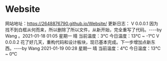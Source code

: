 # Website
网站地址：https://2648876790.github.io/Website/
更新日志：
 V 0.0.0.1 因为找不到白框从何而来，所以删除了所以文件，从新开始，完全重写了代码。----by Wang 。2021-01-18 01:05 星期一 晴 当前温度：3℃ 今日温度：13℃ ~ -1℃
 V 0.0.0.2 花了好几天，重构代码和设计板块，现已基本完成。下一步增加点新东西。----by Wang 2021-01-19 00:28 星期一 晴 当前温度：4℃ 今日温度：13℃ ~ 0℃
